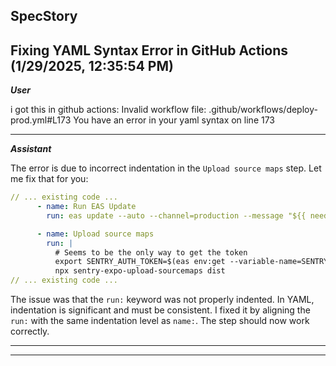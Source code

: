 ## SpecStory

## Fixing YAML Syntax Error in GitHub Actions (1/29/2025, 12:35:54 PM)

_**User**_

i got this in github actions:
Invalid workflow file: .github/workflows/deploy-prod.yml#L173
You have an error in your yaml syntax on line 173

---

_**Assistant**_

The error is due to incorrect indentation in the `Upload source maps` step. Let me fix that for you:

```yaml:.github/workflows/deploy-prod.yml
// ... existing code ...
      - name: Run EAS Update
        run: eas update --auto --channel=production --message "${{ needs.check-deployment-type.outputs.commit_message }}" --non-interactive

      - name: Upload source maps
        run: |
          # Seems to be the only way to get the token
          export SENTRY_AUTH_TOKEN=$(eas env:get --variable-name=SENTRY_AUTH_TOKEN --variable-environment=production | tr -d ' ' | cut -d'=' -f2)
          npx sentry-expo-upload-sourcemaps dist
// ... existing code ...
```

The issue was that the `run:` keyword was not properly indented. In YAML, indentation is significant and must be consistent. I fixed it by aligning the `run:` with the same indentation level as `name:`. The step should now work correctly.

---



---

